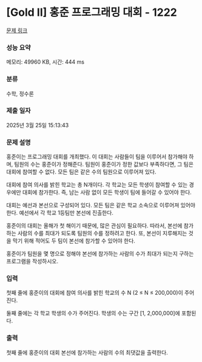 # [Gold II] 홍준 프로그래밍 대회 - 1222 

[문제 링크](https://www.acmicpc.net/problem/1222) 

### 성능 요약

메모리: 49960 KB, 시간: 444 ms

### 분류

수학, 정수론

### 제출 일자

2025년 3월 25일 15:13:43

### 문제 설명

<p>홍준이는 프로그래밍 대회를 개최했다. 이 대회는 사람들이 팀을 이루어서 참가해야 하며, 팀원의 수는 홍준이가 정해준다. 팀원이 홍준이가 정한 값보다 부족하다면, 그 팀은 대회에 참여할 수 없다. 모든 팀은 같은 수의 팀원으로 이루어져 있다.</p>

<p>대회에 참여 의사를 밝힌 학교는 총 N개이다. 각 학교는 모든 학생이 참여할 수 있는 경우에만 대회에 참가한다. 즉, 남는 사람 없이 모든 학생이 팀에 들어갈 수 있어야 한다.</p>

<p>대회는 예선과 본선으로 구성되어 있다. 모든 팀은 같은 학교 소속으로 이루어져 있어야 한다. 예선에서 각 학교 1등팀만 본선에 진출한다. </p>

<p>홍준이의 대회는 올해가 첫 해이기 때문에, 많은 관심이 필요하다. 따라서, 본선에 참가하는 사람의 수를 최대가 되도록 팀원의 수를 정하려고 한다. 또, 본선이 지루해지는 것을 막기 위해 적어도 두 팀이 본선에 참가할 수 있어야 한다.</p>

<p>홍준이가 팀원을 몇 명으로 정해야 본선에 참가하는 사람의 수가 최대가 되는지 구하는 프로그램을 작성하시오.</p>

### 입력 

 <p>첫째 줄에 홍준이의 대회에 참여 의사를 밝힌 학교의 수 N (2 ≤ N ≤ 200,000)이 주어진다.</p>

<p>둘째 줄에는 각 학교 학생의 수가 주어진다. 학생의 수는 구간 [1, 2,000,000]에 포함된다.</p>

### 출력 

 <p>첫째 줄에 홍준이의 대회 본선에 참가하는 사람의 수의 최댓값을 출력한다.</p>

